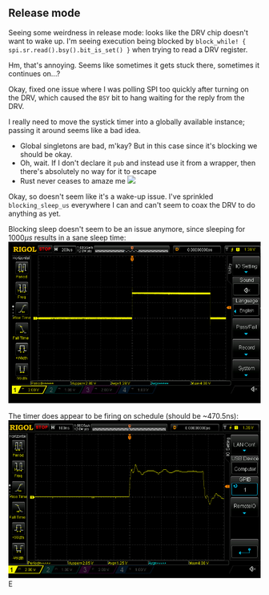 ## Release mode

Seeing some weirdness in release mode: looks like the DRV chip doesn't want to wake up. I'm seeing execution being blocked by `block_while! { spi.sr.read().bsy().bit_is_set() }` when trying to read a DRV register.

Hm, that's annoying. Seems like sometimes it gets stuck there, sometimes it continues on...?

Okay, fixed one issue where I was polling SPI too quickly after turning on the DRV, which caused the `BSY` bit to hang waiting for the reply from the DRV.

I really need to move the systick timer into a globally available instance; passing it around seems like a bad idea.
- Global singletons are bad, m'kay? But in this case since it's blocking we should be okay.
- Oh, wait. If I don't declare it `pub` and instead use it from a wrapper, then there's absolutely no way for it to escape
- Rust never ceases to amaze me ![](https://cdn.discordapp.com/emojis/534473694475714561.png?v=1)

Okay, so doesn't seem like it's a wake-up issue. I've sprinkled `blocking_sleep_us` everywhere I can and can't seem to coax the DRV to do anything as yet.

Blocking sleep doesn't seem to be an issue anymore, since sleeping for $1000\mu s$ results in a sane sleep time: ![](images/2021-08-18-23-04-59.png)

The timer does appear to be firing on schedule (should be ~470.5ns):
![](images/2021-08-18-23-12-52.png)E
